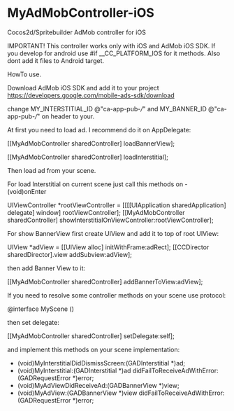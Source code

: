 # MyAdMobController-iOS
Cocos2d/Spritebuilder AdMob controller for iOS

IMPORTANT! This controller works only with iOS and AdMob iOS SDK. If you develop for android use #if __CC_PLATFORM_IOS for it methods. Also dont add it files to Android target.

HowTo use.

Download AdMob iOS SDK and add it to your project https://developers.google.com/mobile-ads-sdk/download

change MY_INTERSTITIAL_ID @"ca-app-pub-*/*" and MY_BANNER_ID @"ca-app-pub-*/*" on header to your.

At first you need to load ad. I recommend do it on AppDelegate:

  [[MyAdMobController sharedController] loadBannerView];
  
  [[MyAdMobController sharedController] loadInterstitial];
  
Then load ad from your scene.

For load Interstitial on current scene just call this methods on - (void)onEnter

  UIViewController *rootViewController = [[[[UIApplication sharedApplication] delegate] window] rootViewController];
  [[MyAdMobController sharedController] showInterstitialOnViewController:rootViewController];
  
  
For show BannerView first create UIView and add it to top of root UIView:

  UIView *adView = [[UIView alloc] initWithFrame:adRect];
  [[CCDirector sharedDirector].view addSubview:adView];
  
then add Banner View to it:

  [[MyAdMobController sharedController] addBannerToView:adView];
  
If you need to resolve some controller methods on your scene use <MyAdMobControllerDelagate> protocol:

  @interface MyScene () <MyAdMobControllerDelagate>

then set delegate:

  [[MyAdMobController sharedController] setDelegate:self];
  
and implement this methods on your scene implementation:

  - (void)MyInterstitialDidDismissScreen:(GADInterstitial *)ad;
  - (void)MyInterstitial:(GADInterstitial *)ad didFailToReceiveAdWithError:(GADRequestError *)error;
  - (void)MyAdViewDidReceiveAd:(GADBannerView *)view;
  - (void)MyAdView:(GADBannerView *)view didFailToReceiveAdWithError:(GADRequestError *)error;

  
